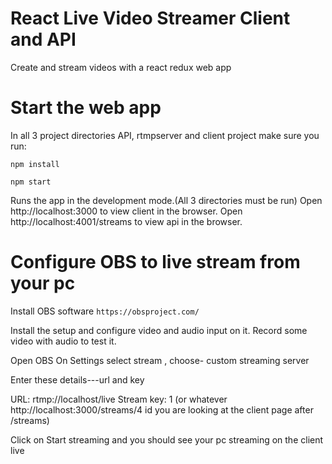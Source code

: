 # React Live Video Streamer Client and API

Create and stream videos with a react redux web app

# Start the web app
In all 3 project directories API, rtmpserver and client project make sure you run:

`npm install`

`npm start`

Runs the app in the development mode.(All 3 directories must be run)
Open http://localhost:3000 to view client in the browser.
Open http://localhost:4001/streams to view api in the browser.

# Configure  OBS to live stream from your pc

Install OBS software
`https://obsproject.com/`

Install the setup and configure video and audio input on it. 
Record some video with audio to test it.

Open OBS On Settings select stream , choose- custom streaming server

Enter these details---url and key

URL: rtmp://localhost/live
Stream key: 1   (or whatever http://localhost:3000/streams/4   id you are looking at the client page after /streams)

Click on Start streaming and you should see your pc streaming on the client live

